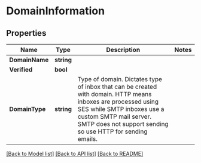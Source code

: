 # DomainInformation

## Properties

Name | Type | Description | Notes
------------ | ------------- | ------------- | -------------
**DomainName** | **string** |  | 
**Verified** | **bool** |  | 
**DomainType** | **string** | Type of domain. Dictates type of inbox that can be created with domain. HTTP means inboxes are processed using SES while SMTP inboxes use a custom SMTP mail server. SMTP does not support sending so use HTTP for sending emails. | 

[[Back to Model list]](../README#documentation-for-models) [[Back to API list]](../README#documentation-for-api-endpoints) [[Back to README]](../README)


